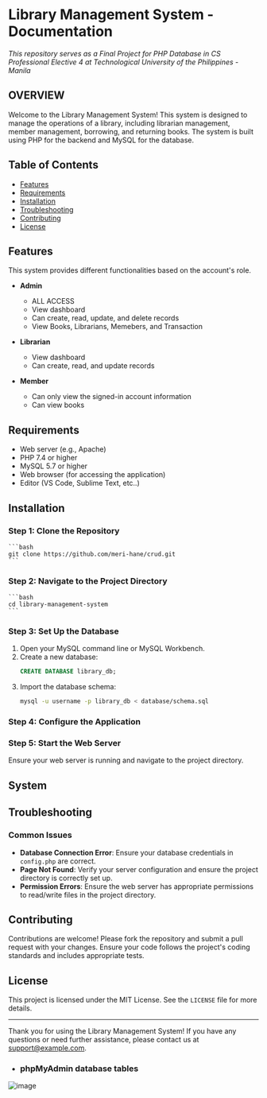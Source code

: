 # Library Management System - Documentation


_This repository serves as a Final Project for PHP Database in CS Professional Elective 4 at Technological University of the Philippines - Manila_

## OVERVIEW

Welcome to the Library Management System! This system is designed to manage the operations of a library, including librarian management, member management, borrowing, and returning books. The system is built using PHP for the backend and MySQL for the database.

## Table of Contents
- [Features](#features)
- [Requirements](#requirements)
- [Installation](#installation)
- [Troubleshooting](#troubleshooting)
- [Contributing](#contributing)
- [License](#license)

## Features
This system provides different functionalities based on the account's role.
- **Admin**
  - ALL ACCESS
  - View dashboard
  - Can create, read, update, and delete records
  - View Books, Librarians, Memebers, and Transaction

- **Librarian**
  - View dashboard
  - Can create, read, and update records

- **Member**
  - Can only view the signed-in account information
  - Can view books

## Requirements
- Web server (e.g., Apache)
- PHP 7.4 or higher
- MySQL 5.7 or higher
- Web browser (for accessing the application)
- Editor (VS Code, Sublime Text, etc..)

## Installation
### Step 1: Clone the Repository
    ```bash
    git clone https://github.com/meri-hane/crud.git
    ```
### Step 2: Navigate to the Project Directory
    ```bash
    cd library-management-system
    ```
### Step 3: Set Up the Database
1. Open your MySQL command line or MySQL Workbench.
2. Create a new database:
    ```sql
    CREATE DATABASE library_db;
    ```
3. Import the database schema:
    ```bash
    mysql -u username -p library_db < database/schema.sql
    ```
### Step 4: Configure the Application
### Step 5: Start the Web Server
Ensure your web server is running and navigate to the project directory.

## System 

## Troubleshooting

### Common Issues
- **Database Connection Error**: Ensure your database credentials in `config.php` are correct.
- **Page Not Found**: Verify your server configuration and ensure the project directory is correctly set up.
- **Permission Errors**: Ensure the web server has appropriate permissions to read/write files in the project directory.

## Contributing
Contributions are welcome! Please fork the repository and submit a pull request with your changes. Ensure your code follows the project's coding standards and includes appropriate tests.

## License
This project is licensed under the MIT License. See the `LICENSE` file for more details.

---

Thank you for using the Library Management System! If you have any questions or need further assistance, please contact us at support@example.com.



- ### **phpMyAdmin database tables**
![image](https://github.com/ChugxScript/CSE4_Project_-_SQL-PHP-Database/assets/101156843/a39e8bf2-0ddd-4c4c-91e8-4cc7ad306a89)


